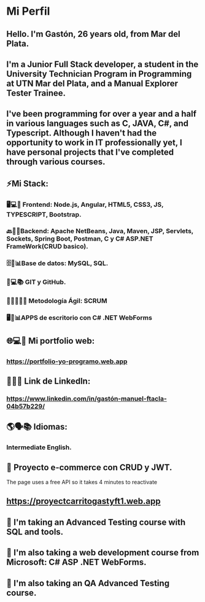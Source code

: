 # Mi Perfil
## Hello. I'm Gastón, 26 years old, from Mar del Plata.
## I'm a Junior Full Stack developer, a student in the University Technician Program in Programming at UTN Mar del Plata, and a Manual Explorer Tester Trainee. 
## I've been programming for over a year and a half in various languages such as C, JAVA, C#, and Typescript. Although I haven't had the opportunity to work in IT professionally yet, I have personal projects that I've completed through various courses.

## ⚡Mi Stack: 

### 🖥️💻🎨 Frontend: Node.js, Angular, HTML5, CSS3, JS, TYPESCRIPT, Bootstrap. 

### 🔙🔧🤖Backend: Apache NetBeans, Java, Maven, JSP, Servlets, Sockets, Spring Boot, Postman, C y C# ASP.NET FrameWork(CRUD basico).

### 🗄️💾📊Base de datos: MySQL, SQL.

### 🐙💻📚 GIT y GitHub.

### 🏃‍♂️💨👨‍💻 Metodología Ágil: SCRUM

### 🖥️🔧📊APPS de escritorio con C# .NET WebForms

## 🌐💻👤 Mi portfolio web:
### https://portfolio-yo-programo.web.app

 ## 🔗👔💼 Link de Linkedln:
### https://www.linkedin.com/in/gastón-manuel-ftacla-04b57b229/


## 🌎🗣️📚 Idiomas:
### Intermediate English.

## 🔭 Proyecto e-commerce con CRUD y JWT. 
The page uses a free API so it takes 4 minutes to reactivate
## https://proyectcarritogastyft1.web.app

## 🌱 I'm taking an Advanced Testing course with SQL and tools.
## 🌱 I'm also taking a web development course from Microsoft: C# ASP .NET WebForms.
## 🌱 I'm also taking an QA Advanced Testing course.
